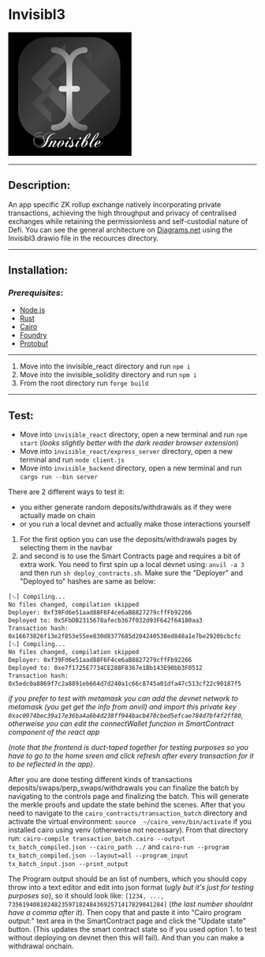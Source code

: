 # Invisibl3

  <img height=250 src="https://github.com/InvisibleExchange/frontend/blob/main/public/Invisible-full.png"> </img>



---

## **Description**:
An app specific ZK rollup exchange natively incorporating private transactions, achieving the high throughput and privacy of centralised exchanges while retaining the permissionless and self-custodial nature of Defi.
You can see the general architecture on [Diagrams.net](https://app.diagrams.net/) using the Invisibl3.drawio file in the recources directory.



---
## **Installation**:
### ***Prerequisites***:
- [Node.js](https://nodejs.org/en/download/)
- [Rust](https://www.rust-lang.org/tools/install)
- [Cairo](https://www.cairo-lang.org/docs/quickstart.html)
- [Foundry](https://book.getfoundry.sh/getting-started/installation)
- [Protobuf](https://grpc.io/docs/protoc-installation/)


---

1. Move into the invisible_react directory and run `npm i`
2. Move into the invisible_solidity directory and run `npm i`
3. From the root directory run `forge build`

---
## **Test:**
- Move into `invisible_react` directory, open a new terminal and run `npm start` 
(*looks slightly better with the dark reader browser extension*)
- Move into `invisible_react/express_server` directory, open a new terminal and run `node client.js`
- Move into `invisible_backend` directory, open a new terminal and run `cargo run --bin server`



There are 2 different ways to test it:

- you either generate random deposits/withdrawals as if they were actually made on chain
- or you run a local devnet and actually make those interactions yourself

1. For the first option you can use the deposits/withdrawals pages by selecting them in the navbar
2. and second is to use the Smart Contracts page and requires a bit of extra work. 
You need to first spin up a local devnet using: `anvil -a 3` and then run `sh deploy_contracts.sh`. Make sure the "Deployer" and "Deployed to" hashes are same as below:
```
[⠢] Compiling...
No files changed, compilation skipped
Deployer: 0xf39Fd6e51aad88F6F4ce6aB8827279cffFb92266
Deployed to: 0x5FbDB2315678afecb367f032d93F642f64180aa3
Transaction hash: 0x16673826f13e2f853e55ee830d8377685d204240538ed848a1e7be2920bcbcfc
[⠢] Compiling...
No files changed, compilation skipped
Deployer: 0xf39Fd6e51aad88F6F4ce6aB8827279cffFb92266
Deployed to: 0xe7f1725E7734CE288F8367e1Bb143E90bb3F0512
Transaction hash: 0x5edc0a8869f7c2a8891eb664d7d240a1c66c8745a01dfa47c513cf22c90187f5
```

*if you prefer to test with metamask you can add the devnet network to metamask (*you get get the info from anvil*) and import this private key `0xac0974bec39a17e36ba4a6b4d238ff944bacb478cbed5efcae784d7bf4f2ff80`, otherweise you can edit the connectWallet function in SmartContract component of the react app*

*(note that the frontend is duct-taped together for testing purposes so you have to go to the home sreen and click refresh after every transaction for it to be reflected in the app)*.

After you are done testing different kinds of transactions deposits/swaps/perp_swaps/withdrawals you can finalize the batch by navigating to the controls page and finalizing the batch. This will generate the merkle proofs and update the state behind the scenes. 
After that you need to navigate to the `cairo_contracts/transaction_batch` directory and activate the virtual environment: `source  ~/cairo_venv/bin/activate` if you installed cairo using venv (otherweise not necessary). From that directory run: `cairo-compile transaction_batch.cairo --output tx_batch_compiled.json --cairo_path ../` and `cairo-run --program tx_batch_compiled.json --layout=all --program_input tx_batch_input.json --print_output`

The Program output should be an list of numbers, which you should copy throw into a text editor and edit into json format (*ugly but it's just for testing purposes so*), so it should look like: `[1234, ..., 73561940810248235971824843692571417829041284]` (*the last number shouldnt have a comma after it*). Then copy that and paste it into "Cairo program output:" text area in the SmartContract page and click the "Update state" button. (This updates the smart contract state so if you used option 1. to test without deploying on devnet then this will fail). And than you can make a withdrawal onchain.




